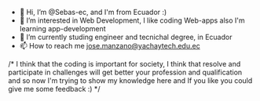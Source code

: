 - 👋 Hi, I’m @Sebas-ec, and I'm from Ecuador :)
- 👀 I’m interested in Web Development, I like coding Web-apps also I'm learning app-development
- 🌱 I’m currently studing engineer and tecnichal degree, in Ecuador
- 📫 How to reach me jose.manzano@yachaytech.edu.ec

/* 
   I think that the coding is important for society, I think that resolve and participate
   in challenges will get better your profession and qualification and so now I'm trying to show 
   my knowledge here and If you like you could give me some feedback :)
*/
